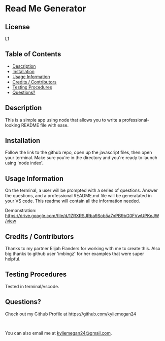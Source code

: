 

# Read Me Generator

## License
L1

## Table of Contents

* [ Description ](#Description)
* [ Installation ](#Installation)
* [ Usage Information ](#Usage-Information)
* [ Credits / Contributors ](#Credits-/-Contributors)
* [ Testing Procedures ](#Testing-Procedures)
* [ Questions? ](#Questions?)


## Description
This is a simple app using node that allows you to write a professional-looking README file with ease. 

## Installation 
Follow the link to the github repo, open up the javascript files, then open your terminal. Make sure you're in the directory and you're ready to launch using 'node index'.

## Usage Information

On the terminal, a user will be prompted with a series of questions. Answer the questions, and a professional README.md file  will be generatated in your VS code. This readme will contain all the information needed.

Demonstration: https://drive.google.com/file/d/1ZRXRSJRba9Sob5a7nPB9bG0FVwUPKeJW/view

## Credits / Contributors

Thanks to my partner Elijah Flanders for working with me to create this. Also big thanks to github user 'imbingz' for her examples that were super helpful.

## Testing Procedures

Tested in terminal/vscode.

## Questions?

Check out my Github Profile at https://github.com/kyliemegan24

<br>

You can also email me at kyliemegan24@gmail.com.




